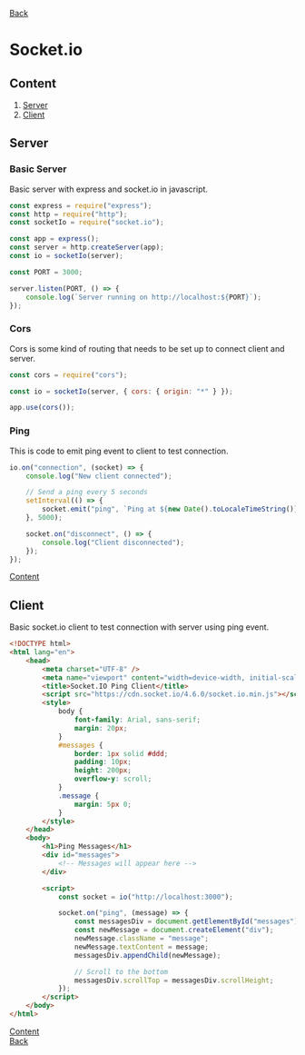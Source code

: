 [Back](index.md)

# Socket.io

## Content

1. [Server](#server)
2. [Client](#client)

## Server

### Basic Server

Basic server with express and socket.io in javascript.

```javascript
const express = require("express");
const http = require("http");
const socketIo = require("socket.io");

const app = express();
const server = http.createServer(app);
const io = socketIo(server);

const PORT = 3000;

server.listen(PORT, () => {
    console.log(`Server running on http://localhost:${PORT}`);
});
```

### Cors

Cors is some kind of routing that needs to be set up to connect client and server.

```javascript
const cors = require("cors");

const io = socketIo(server, { cors: { origin: "*" } });

app.use(cors());
```

### Ping

This is code to emit ping event to client to test connection.

```javascript
io.on("connection", (socket) => {
    console.log("New client connected");

    // Send a ping every 5 seconds
    setInterval(() => {
        socket.emit("ping", `Ping at ${new Date().toLocaleTimeString()}`);
    }, 5000);

    socket.on("disconnect", () => {
        console.log("Client disconnected");
    });
});
```

[Content](#content)

## Client

Basic socket.io client to test connection with server using ping event.

```html
<!DOCTYPE html>
<html lang="en">
    <head>
        <meta charset="UTF-8" />
        <meta name="viewport" content="width=device-width, initial-scale=1.0" />
        <title>Socket.IO Ping Client</title>
        <script src="https://cdn.socket.io/4.6.0/socket.io.min.js"></script>
        <style>
            body {
                font-family: Arial, sans-serif;
                margin: 20px;
            }
            #messages {
                border: 1px solid #ddd;
                padding: 10px;
                height: 200px;
                overflow-y: scroll;
            }
            .message {
                margin: 5px 0;
            }
        </style>
    </head>
    <body>
        <h1>Ping Messages</h1>
        <div id="messages">
            <!-- Messages will appear here -->
        </div>

        <script>
            const socket = io("http://localhost:3000");

            socket.on("ping", (message) => {
                const messagesDiv = document.getElementById("messages");
                const newMessage = document.createElement("div");
                newMessage.className = "message";
                newMessage.textContent = message;
                messagesDiv.appendChild(newMessage);

                // Scroll to the bottom
                messagesDiv.scrollTop = messagesDiv.scrollHeight;
            });
        </script>
    </body>
</html>
```

[Content](#content)  
[Back](index.md)
